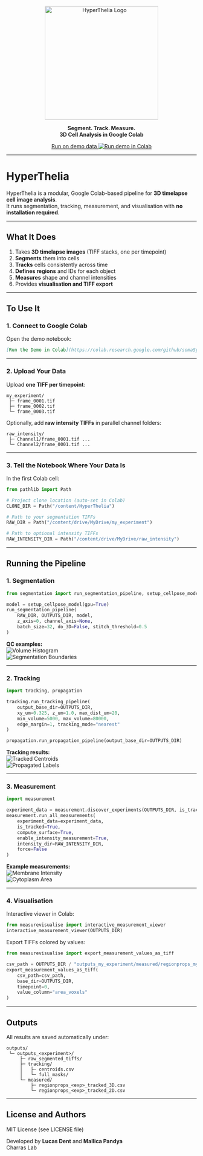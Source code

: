 <p align="center">
  <img src="hyper_thelia.png" alt="HyperThelia Logo" width="300"/>
</p>

<p align="center">
  <strong>Segment. Track. Measure.<br/>3D Cell Analysis in Google Colab</strong>
</p>

<p align="center">
<a href="https://colab.research.google.com/github/somaSystems/HyperThelia/blob/main/Hyperthelia_project/notebooks/Run_Demo_hyperthelia.ipynb" target="_blank">
    Run on demo data  
    <img src="https://colab.research.google.com/assets/colab-badge.svg" alt="Run demo in Colab"/>
  </a>
</p>

---

# HyperThelia

HyperThelia is a modular, Google Colab-based pipeline for **3D timelapse cell image analysis**.  
It runs segmentation, tracking, measurement, and visualisation with **no installation required**.

---

## What It Does

1. Takes **3D timelapse images** (TIFF stacks, one per timepoint)  
2. **Segments** them into cells  
3. **Tracks** cells consistently across time  
4. **Defines regions** and IDs for each object  
5. **Measures** shape and channel intensities  
6. Provides **visualisation and TIFF export**

---

## To Use It

### 1. Connect to Google Colab
Open the demo notebook:

```markdown
[Run the Demo in Colab](https://colab.research.google.com/github/somaSystems/HyperThelia/blob/main/Hyperthelia_project/notebooks/Run_Demo_hyperthelia.ipynb)
```

---

### 2. Upload Your Data

Upload **one TIFF per timepoint**:

```
my_experiment/
 ├─ frame_0001.tif
 ├─ frame_0002.tif
 └─ frame_0003.tif
```

Optionally, add **raw intensity TIFFs** in parallel channel folders:

```
raw_intensity/
 ├─ Channel1/frame_0001.tif ...
 └─ Channel2/frame_0001.tif ...
```

---

### 3. Tell the Notebook Where Your Data Is

In the first Colab cell:

```python
from pathlib import Path

# Project clone location (auto-set in Colab)
CLONE_DIR = Path("/content/HyperThelia")

# Path to your segmentation TIFFs
RAW_DIR = Path("/content/drive/MyDrive/my_experiment")

# Path to optional intensity TIFFs
RAW_INTENSITY_DIR = Path("/content/drive/MyDrive/raw_intensity")
```

---

## Running the Pipeline

### 1. Segmentation
```python
from segmentation import run_segmentation_pipeline, setup_cellpose_model

model = setup_cellpose_model(gpu=True)
run_segmentation_pipeline(
    RAW_DIR, OUTPUTS_DIR, model,
    z_axis=0, channel_axis=None,
    batch_size=32, do_3D=False, stitch_threshold=0.5
)
```

**QC examples:**  
![Volume Histogram](images/size_histogram.png)  
![Segmentation Boundaries](images/boundaries.png)

---

### 2. Tracking
```python
import tracking, propagation

tracking.run_tracking_pipeline(
    output_base_dir=OUTPUTS_DIR,
    xy_um=0.325, z_um=1.0, max_dist_um=20,
    min_volume=5000, max_volume=80000,
    edge_margin=1, tracking_mode="nearest"
)

propagation.run_propagation_pipeline(output_base_dir=OUTPUTS_DIR)
```

**Tracking results:**  
![Tracked Centroids](images/tracking_centroids.png)  
![Propagated Labels](images/tracking_labels.png)

---

### 3. Measurement
```python
import measurement

experiment_data = measurement.discover_experiments(OUTPUTS_DIR, is_tracked=True)
measurement.run_all_measurements(
    experiment_data=experiment_data,
    is_tracked=True,
    compute_surface=True,
    enable_intensity_measurement=True,
    intensity_dir=RAW_INTENSITY_DIR,
    force=False
)
```

**Example measurements:**  
![Membrane Intensity](images/membrane_intensity.png)  
![Cytoplasm Area](images/cytoplasm_area.png)

---

### 4. Visualisation
Interactive viewer in Colab:

```python
from measurevisualise import interactive_measurement_viewer
interactive_measurement_viewer(OUTPUTS_DIR)
```

Export TIFFs colored by values:

```python
from measurevisualise import export_measurement_values_as_tiff

csv_path = OUTPUTS_DIR / "outputs_my_experiment/measured/regionprops_my_experiment_tracked_3D.csv"
export_measurement_values_as_tiff(
    csv_path=csv_path,
    base_dir=OUTPUTS_DIR,
    timepoint=0,
    value_column="area_voxels"
)
```

---

## Outputs

All results are saved automatically under:

```
outputs/
 └─ outputs_<experiment>/
     ├─ raw_segmented_tiffs/
     ├─ tracking/
     │   ├─ centroids.csv
     │   └─ full_masks/
     └─ measured/
         ├─ regionprops_<exp>_tracked_3D.csv
         └─ regionprops_<exp>_tracked_2D.csv
```

---

## License and Authors

MIT License (see LICENSE file)  

Developed by **Lucas Dent** and **Mallica Pandya**  
Charras Lab
